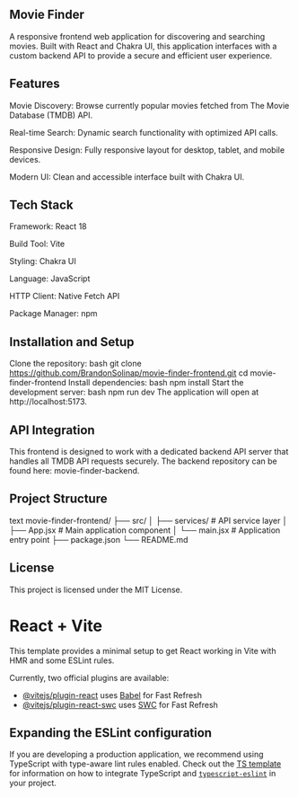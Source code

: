 ## Movie Finder
A responsive frontend web application for discovering and searching movies. Built with React and Chakra UI, this application interfaces with a custom backend API to provide a secure and efficient user experience.

## Features
Movie Discovery: Browse currently popular movies fetched from The Movie Database (TMDB) API.

Real-time Search: Dynamic search functionality with optimized API calls.

Responsive Design: Fully responsive layout for desktop, tablet, and mobile devices.

Modern UI: Clean and accessible interface built with Chakra UI.

## Tech Stack
Framework: React 18

Build Tool: Vite

Styling: Chakra UI

Language: JavaScript

HTTP Client: Native Fetch API

Package Manager: npm

## Installation and Setup
Clone the repository:
bash
git clone https://github.com/BrandonSolinap/movie-finder-frontend.git
cd movie-finder-frontend
Install dependencies:
bash
npm install
Start the development server:
bash
npm run dev
The application will open at http://localhost:5173.

## API Integration
This frontend is designed to work with a dedicated backend API server that handles all TMDB API requests securely. The backend repository can be found here: movie-finder-backend.

## Project Structure
text
movie-finder-frontend/
├── src/
│   ├── services/       # API service layer
│   ├── App.jsx         # Main application component
│   └── main.jsx        # Application entry point
├── package.json
└── README.md

## License
This project is licensed under the MIT License.


























# React + Vite

This template provides a minimal setup to get React working in Vite with HMR and some ESLint rules.

Currently, two official plugins are available:

- [@vitejs/plugin-react](https://github.com/vitejs/vite-plugin-react/blob/main/packages/plugin-react) uses [Babel](https://babeljs.io/) for Fast Refresh
- [@vitejs/plugin-react-swc](https://github.com/vitejs/vite-plugin-react/blob/main/packages/plugin-react-swc) uses [SWC](https://swc.rs/) for Fast Refresh

## Expanding the ESLint configuration

If you are developing a production application, we recommend using TypeScript with type-aware lint rules enabled. Check out the [TS template](https://github.com/vitejs/vite/tree/main/packages/create-vite/template-react-ts) for information on how to integrate TypeScript and [`typescript-eslint`](https://typescript-eslint.io) in your project.

